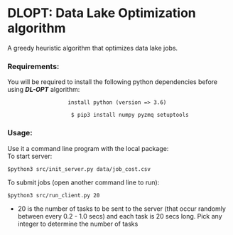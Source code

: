 # DLOPT: Data Lake Optimization algorithm

A greedy heuristic algorithm that optimizes data lake jobs.

### Requirements:
You will be required to install the following python dependencies before using <em><strong>DL-OPT</strong></em> algorithm:<br>
```
                   install python (version => 3.6)

```

```
                    $ pip3 install numpy pyzmq setuptools

```

### Usage:
Use it a command line program with the local package:<br>
To start server:<br>

```
$python3 src/init_server.py data/job_cost.csv  
```

To submit jobs (open another command line to run):<br>

```
$python3 src/run_client.py 20 
```

* 20 is the number of tasks to be sent to the server (that occur randomly between every 0.2 - 1.0 secs) and each task is 20 secs long. Pick any integer to determine the number of tasks

